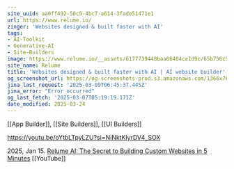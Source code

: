 ```yaml
---
site_uuid: aa0ff492-50c9-4bc7-a614-3fade51471e1
url: https://www.relume.io/
zinger: 'Websites designed & built faster with AI'
tags:
- AI-Toolkit
- Generative-AI
- Site-Builders
image: https://www.relume.io/__assets/6177739448baa66404ce1d9c/65b756c9cebba152b52fccc8_Opengraph%20-%20Home%20for%20Twitter.jpg
site_name: Relume
title: 'Websites designed & built faster with AI | AI website builder'
og_screenshot_url: https://og-screenshots-prod.s3.amazonaws.com/1366x768/80/false/b10d1e4261d94bb3de04a2fa078aa583cb6620e1c6512fe61085d9885491b9fc.jpeg
jina_last_request: '2025-03-09T06:45:37.445Z'
jina_error: "Error occurred"
og_last_fetch: '2025-03-07T05:19:19.171Z'
date_modified: 2025-03-24
---
```



[[App Builder]], [[Site Builders]], [[UI Builders]]

https://youtu.be/oYtbLTpyLZU?si=NiNktKlyrDV4_SOX


2025, Jan 15. [Relume AI: The Secret to Building Custom Websites in 5 Minutes](https://youtu.be/2H7UgosabMM?si=2GrmTdPO1EHEt3ZR) [[YouTube]]



